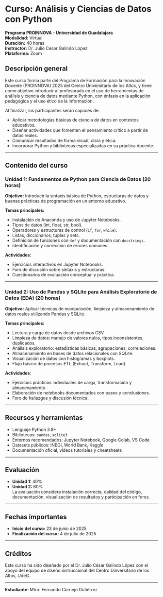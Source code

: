 # Curso: Análisis y Ciencias de Datos con Python  
**Programa PROINNOVA - Universidad de Guadalajara**  
**Modalidad:** Virtual  
**Duración:** 40 horas  
**Instructor:** Dr. Julio César Galindo López  
**Plataforma:** Zoom

## Descripción general
Este curso forma parte del Programa de Formación para la Innovación Docente (PROINNOVA) 2025 del Centro Universitario de los Altos, y tiene como objetivo introducir al profesorado en el uso de herramientas de análisis y ciencia de datos mediante Python, con énfasis en la aplicación pedagógica y el uso ético de la información.

Al finalizar, los participantes serán capaces de:
- Aplicar metodologías básicas de ciencia de datos en contextos educativos.
- Diseñar actividades que fomenten el pensamiento crítico a partir de datos reales.
- Comunicar resultados de forma visual, clara y ética.
- Incorporar Python y bibliotecas especializadas en su práctica docente.

---

## Contenido del curso

### Unidad 1: Fundamentos de Python para Ciencia de Datos (20 horas)
**Objetivo:** Introducir la sintaxis básica de Python, estructuras de datos y buenas prácticas de programación en un entorno educativo.

**Temas principales:**
- Instalación de Anaconda y uso de Jupyter Notebooks.
- Tipos de datos (int, float, str, bool).
- Operadores y estructuras de control (`if`, `for`, `while`).
- Listas, diccionarios, tuplas y sets.
- Definición de funciones con `def` y documentación con `docstrings`.
- Identificación y corrección de errores comunes.

**Actividades:**
- Ejercicios interactivos en Jupyter Notebooks.
- Foro de discusión sobre sintaxis y estructuras.
- Cuestionarios de evaluación conceptual y práctica.

---

### Unidad 2: Uso de Pandas y SQLite para Análisis Exploratorio de Datos (EDA) (20 horas)
**Objetivo:** Aplicar técnicas de manipulación, limpieza y almacenamiento de datos reales utilizando Pandas y SQLite.

**Temas principales:**
- Lectura y carga de datos desde archivos CSV.
- Limpieza de datos: manejo de valores nulos, tipos inconsistentes, duplicados.
- Análisis exploratorio: estadísticas básicas, agrupaciones, correlaciones.
- Almacenamiento en bases de datos relacionales con SQLite.
- Visualización de datos con histogramas y boxplots.
- Flujo básico de procesos ETL (Extract, Transform, Load).

**Actividades:**
- Ejercicios prácticos individuales de carga, transformación y almacenamiento.
- Elaboración de notebooks documentados con pasos y conclusiones.
- Foro de hallazgos y discusión técnica.

---

## Recursos y herramientas
- Lenguaje Python 3.8+
- Bibliotecas: `pandas`, `sqlite3`
- Entornos recomendados: Jupyter Notebook, Google Colab, VS Code
- Datasets públicos: INEGI, World Bank, Kaggle
- Documentación oficial, videos tutoriales y cheatsheets

---

## Evaluación
- **Unidad 1:** 40%  
- **Unidad 2:** 60%  
La evaluación considera instalación correcta, calidad del código, documentación, visualización de resultados y participación en foros.

---

## Fechas importantes
- **Inicio del curso:** 23 de junio de 2025  
- **Finalización del curso:** 4 de julio de 2025  

---

## Créditos
Este curso ha sido diseñado por el Dr. Julio César Galindo López con el apoyo del equipo de diseño instruccional del Centro Universitario de los Altos, UdeG.

---

**Estudiante:** Mtro. Fernando Cornejo Gutiérrez
